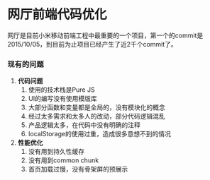 # 网厅前端代码优化

网厅是目前小米移动前端工程中最重要的一个项目，第一个的commit是2015/10/05，到目前为止项目已经产生了近2千个commit了。

### 现有的问题

1. **代码问题**
   1. 使用的技术栈是Pure JS
   2. UI的编写没有使用模版库
   3. 大部分函数和变量都是全局的，没有模块化的概念
   4. 经过太多需求和太多人的改动，部分代码逻辑混乱
   5. 产品逻辑太多，在代码中没有明确的注释
   6. localStorage的使用过重，造成很多意想不到的情况
2. **性能优化**
   1. 没有用到持久性缓存
   2. 没有用到common chunk
   3. 首页加载过慢，没有骨架屏的预展示


